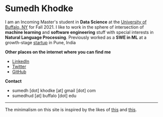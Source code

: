 # Sumedh Khodke 

I am an Incoming Master's student in **Data Science** at the [University of Buffalo, NY](https://www.buffalo.edu/) for Fall 2021.
I like to work in the sphere of intersection of **machine learning** and **software engineering** stuff with special interests in **Natural Language Processing**. 
Previously worked as a **SWE in ML** at a growth-stage [startup](https://www.rubiscape.io/) in Pune, India


**Other places on the internet where you can find me**
* [LinkedIn](https://www.linkedin.com/in/sumedhkhodke/)
* [Twitter](https://twitter.com/sumedh_khodke)
* [GitHub](https://github.com/sumedhkhodke)


**Contact**
* sumedh [dot] khodke [at] gmail [dot] com
* sumedhud [at] buffalo [dot] edu


---------------------------------------------------------------------------

The minimalism on this site is inspired by the likes of [this](https://www.motherfuckingwebsite.com/ "minimalism 1") and [this](https://deathtobullshit.com/ "minimalism 2").
